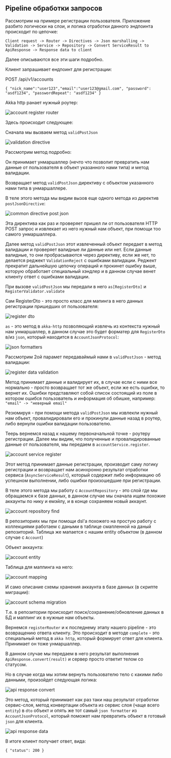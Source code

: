 ## Pipeline обработки запросов

Рассмотрим на примере регистрации пользователя.
Приложение разбито логически на слои, и логика отработки данного эндпоинта происходит по цепочке:

`Client request -> Router -> Directives -> Json marshalling -> Validation -> Service -> Repository -> Convert ServiceResult to ApiResponse -> Response data to client`

Далее описываются все эти шаги подробно.

Клиент запрашивает ендпоинт для регистрации:

POST /api/v1/accounts

`{ "nick_name":"user123","email":"user123@gmail.com", "password": "asdf1234", "passwordRepeat": "asdf1234" }`

Akka http ранает нужный роутер:

![account register router](./pipeline_images/register_router.png)

Здесь происходит следующее: 

Сначала мы вызваем метод `validPostJson`

![validation directive](./pipeline_images/valid_jdon_directive.png)

Рассмотрим метод подробно:

Он принимает унмаршаллер (нечто что позволит превратить нам данные от пользователя в объект указанного нами типа) и метод валидации.

Возвращает метод `validPostJson` директиву с объектом указанного нами типа в унмаршаллере.

В теле этого метода мы видим вызов еще одного метода из директив `postJsonDirective`:

![common directive post json](./pipeline_images/post_json_directive.png)

Эта директива как раз и проверяет пришел ли от пользователя HTTP POST запрос и извлекает из него нужный нам объект, при помощи тоо самого унмаршаллера.

Далее метод `validPostJson` этот извлеченный объект передает в метод валидации и проверяет валидные ли данные или нет.
Если данные валидные, то они пробрасываются через директиву, если же нет, то делается реджект `ValidationReject` с ошибками валидации. Реджект прекратит дальнейшую цепочку операций и прокинет ошибку выше, которую обработает специальный хэндлер и в данном случае венет клиенту ответ с ошибками валидации.

При вызове `validPostJson` мы передали в него `as[RegisterDto]` и `RegisterValidator.validate`

Сам RegisterDto - это просто класс для мапинга в него данных регистрации пришедших от пользователя:

![register dto](./pipeline_images/register_dto.png)

`as` - это метод в `akka-http` позволяющий извлечь из контекста нужный нам унмаршаллер, в данном случае это будет форматер для `RegisterDto` в/из `json`, который находится в `AccountJsonProtocol`:

![json formatters](./pipeline_images/json_formatters.png)

Рассмотрим 2ой парамет передаваймый нами в `validPostJson` - метод валидации:

![register data validation](./pipeline_images/register_validator.png)

Метод принимает данные и валидирует их, в случае если с ними все нормально - просто возвращает тот же объект, если же есть ошибки, то вернет их.
Ошибки представляют собой список состоящий из поле в котором ошибся пользователь и информация об обишке, например: `"email" -> "неверный email"`

Резюмируя - при помощи метода `validPostJson` мы извлекли нужный нам объект, провалидировали его и прокинули данные назад в роутер, либо вернули ошибки валидации пользователю.

Теерь вернемся назад к нашему первоначальной точке - роутеру регистрации.
Далее мы видим, что полученные и провалидированные данные от пользователя, мы передаем в `accountService.register`.

![account service register](./pipeline_images/register_service.png)

Этот метод принимает данные регистрации, производит саму логику регистрации и возвращает нам асинхронно результат отработки сервиса (`AsyncServiceResult`), который содержит либо информацию об успешном выполнении, либо ошибки произошедшие при регистрации.

В теле этого метода мы работу с `AccountRepository` - это слой где мы обращаемся к базе данных, в данном случае мы сначала ищем похожие аккаунты по нику и емэйлу, и в конце сохраняем новый аккаунт.

![account repository find](./pipeline_images/account_repository.png)

В репозиториях мы при помощи dsl'а похожего на простую работу с коллекциями работаем с даными в таблице смапленной на даный репозиторий. Таблица же мапается с нашим entity объектом (в данном случае с `Account`)

Объект аккаунта:

![account entity](./pipeline_images/account_entity.png)

Таблица для маппинга на него:

![account mapping](./pipeline_images/account_mapping.png)

И само описание схемы хранения аккаунта в базе данных (в скрипте миграции):

![account schema migration](./pipeline_images/schema_migration_account.png)

Т.е. в репозитории происходит поиск/сохранение/обновление данных в БД и маппинг их в нужные нам объекты.

Вернемся `registerRouter` и к последнему этапу нашего pipeline - это возвращению ответа клиенту. 
Это происходит в методе `complete` - это специальный метод в `akka http`, который формирует ответ для клиента. Принимает он тоже унмаршаллер.

В данном случае мы передаем в него результат выполнения `ApiResponse.convert(result)` и сервер просто ответит телом со статусом.

Но в случае когда мы хотим вернуть пользователю тело с какими либо данными, произойдет следующая логика:

![api response convert](./pipeline_images/api_response_convert.png)

Это метод, который принимает как раз таки наш результат отработки сервис-слоя, метод конвертации объекта из сервис слоя (чаще всего `entity`) в `dto` объект и опять же тот самый `json formatter` из `AccountJsonProtocol`, который поможет нам превратить объект в готовый `json` для клиента.

![api response data](./pipeline_images/api_response_data.png)

В итоге клиент получает ответ, вида:

`{ "status": 200 }`